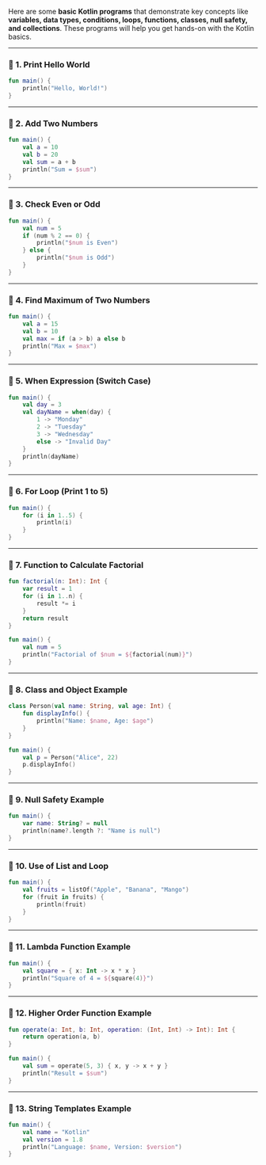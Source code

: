 Here are some **basic Kotlin programs** that demonstrate key concepts like **variables, data types, conditions, loops, functions, classes, null safety, and collections**. These programs will help you get hands-on with the Kotlin basics.

---

### 📌 1. Print Hello World

```kotlin
fun main() {
    println("Hello, World!")
}
```

---

### 📌 2. Add Two Numbers

```kotlin
fun main() {
    val a = 10
    val b = 20
    val sum = a + b
    println("Sum = $sum")
}
```

---

### 📌 3. Check Even or Odd

```kotlin
fun main() {
    val num = 5
    if (num % 2 == 0) {
        println("$num is Even")
    } else {
        println("$num is Odd")
    }
}
```

---

### 📌 4. Find Maximum of Two Numbers

```kotlin
fun main() {
    val a = 15
    val b = 10
    val max = if (a > b) a else b
    println("Max = $max")
}
```

---

### 📌 5. When Expression (Switch Case)

```kotlin
fun main() {
    val day = 3
    val dayName = when(day) {
        1 -> "Monday"
        2 -> "Tuesday"
        3 -> "Wednesday"
        else -> "Invalid Day"
    }
    println(dayName)
}
```

---

### 📌 6. For Loop (Print 1 to 5)

```kotlin
fun main() {
    for (i in 1..5) {
        println(i)
    }
}
```

---

### 📌 7. Function to Calculate Factorial

```kotlin
fun factorial(n: Int): Int {
    var result = 1
    for (i in 1..n) {
        result *= i
    }
    return result
}

fun main() {
    val num = 5
    println("Factorial of $num = ${factorial(num)}")
}
```

---

### 📌 8. Class and Object Example

```kotlin
class Person(val name: String, val age: Int) {
    fun displayInfo() {
        println("Name: $name, Age: $age")
    }
}

fun main() {
    val p = Person("Alice", 22)
    p.displayInfo()
}
```

---

### 📌 9. Null Safety Example

```kotlin
fun main() {
    var name: String? = null
    println(name?.length ?: "Name is null")
}
```

---

### 📌 10. Use of List and Loop

```kotlin
fun main() {
    val fruits = listOf("Apple", "Banana", "Mango")
    for (fruit in fruits) {
        println(fruit)
    }
}
```

---

### 📌 11. Lambda Function Example

```kotlin
fun main() {
    val square = { x: Int -> x * x }
    println("Square of 4 = ${square(4)}")
}
```

---

### 📌 12. Higher Order Function Example

```kotlin
fun operate(a: Int, b: Int, operation: (Int, Int) -> Int): Int {
    return operation(a, b)
}

fun main() {
    val sum = operate(5, 3) { x, y -> x + y }
    println("Result = $sum")
}
```

---

### 📌 13. String Templates Example

```kotlin
fun main() {
    val name = "Kotlin"
    val version = 1.8
    println("Language: $name, Version: $version")
}
```


